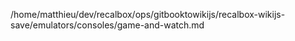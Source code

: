 /home/matthieu/dev/recalbox/ops/gitbooktowikijs/recalbox-wikijs-save/emulators/consoles/game-and-watch.md